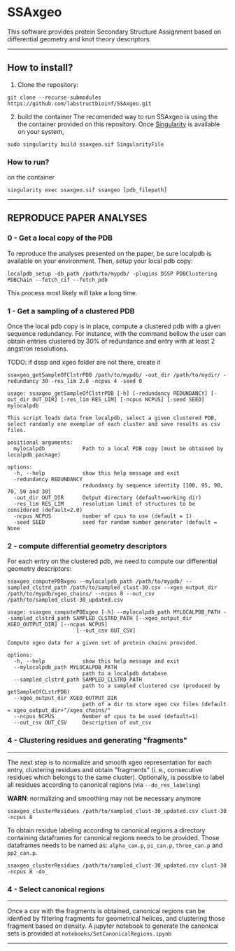 # SSAxgeo

This software provides protein Secondary Structure Assignment based on differential geometry and knot theory descriptors.

---

## How to install?

1. Clone the repository:
```{bash}
git clone --recurse-submodules https://github.com/labstructbioinf/SSAxgeo.git
```

2. build the container
The recomended way to run SSAxgeo is using the the container provided on this repository. Once [Singularity](https://docs.sylabs.io/guides/3.11/user-guide/) is available on your system,

```{bash}
sudo singularity build ssaxgeo.sif SingularityFile
```

### How to run?

on the container

```{bash}
singularity exec ssaxgeo.sif ssaxgeo [pdb_filepath]
```

----
## REPRODUCE PAPER ANALYSES


### 0 - Get a local copy of the PDB

To reproduce the analyses presented on the paper, be sure localpdb is available on your environment.
Then, setup your local pdb copy:

```{bash}
localpdb_setup -db_path /path/to/mypdb/ -plugins DSSP PDBClustering PDBChain --fetch_cif --fetch_pdb  
```
This process most likely will take a long time.

### 1 - Get a sampling of a clustered PDB

Once the local pdb copy is in place, compute a clustered pdb with a given sequence redundancy.
For instance, with the command bellow the user can obtain entries clustered by 30% of redundance and entry with at least 2 angstron resolutions.

TODO: if dssp and xgeo folder are not there, create it
```{bash}
ssaxgeo_getSampleOfClstrPDB /path/to/mypdb/ -out_dir /path/to/mydir/ -redundancy 30 -res_lim 2.0 -ncpus 4 -seed 0 
```

```
usage: ssaxgeo_getSampleOfClstrPDB [-h] [-redundancy REDUNDANCY] [-out_dir OUT_DIR] [-res_lim RES_LIM] [-ncpus NCPUS] [-seed SEED] mylocalpdb

This script loads data from localpdb, select a given clustered PDB, select randomly one exemplar of each cluster and save results as csv files.

positional arguments:
  mylocalpdb            Path to a local PDB copy (must be obtained by localpdb package)

options:
  -h, --help            show this help message and exit
  -redundancy REDUNDANCY
                        redundancy by sequence identity [100, 95, 90, 70, 50 and 30]
  -out_dir OUT_DIR      Output directory (default=working dir)
  -res_lim RES_LIM      resolution limit of structures to be considered (default=2.0)
  -ncpus NCPUS          number of cpus to use (default = 1)
  -seed SEED            seed for random number generator (default = None
```
### 2 - compute differential geometry descriptors

For each entry on the clustered pdb, we need to compute our differential geometry descriptors:

```{bash}
ssaxgeo_computePDBxgeo --mylocalpdb_path /path/to/mypdb/ --sampled_clstrd_path /path/to/sampled_clust-30.csv --xgeo_output_dir /path/to/mypdb/xgeo_chains/ --ncpus 8 --out_csv /path/to/sampled_clust-30_updated.csv
```

```
usage: ssaxgeo_computePDBxgeo [-h] --mylocalpdb_path MYLOCALPDB_PATH --sampled_clstrd_path SAMPLED_CLSTRD_PATH [--xgeo_output_dir XGEO_OUTPUT_DIR] [--ncpus NCPUS]
                      [--out_csv OUT_CSV]

Compute xgeo data for a given set of protein chains provided.

options:
  -h, --help            show this help message and exit
  --mylocalpdb_path MYLOCALPDB_PATH
                        path to a localpdb database
  --sampled_clstrd_path SAMPLED_CLSTRD_PATH
                        path to a sampled clustered csv (produced by getSampleOfCLstrPDB)
  --xgeo_output_dir XGEO_OUTPUT_DIR
                        path of a dir to store xgeo csv files (default = xgeo_output_dir+"/xgeo_chains/"
  --ncpus NCPUS         Number of cpus to be used (default=1)
  --out_csv OUT_CSV     Description of out_csv
```
### 4 - Clustering residues and generating "fragments" 
----

The next step is to normalize and smooth xgeo representation for each entry, clustering residues and obtain "fragments" (i. e., consecutive residues which belongs to the same cluster). Optionally, is possible to label all residues according to canonical regions (via `--do_res_labeling`)

**WARN**: normalizing and smoothing may not be necessary anymore

```
ssaxgeo_clusterResidues /path/to/sampled_clust-30_updated.csv clust-30 -ncpus 8
```

To obtain residue labeling according to canonical regions a directory containing dataframes for canonical regions needs to be provided. Those dataframes needs to be named as: `alpha_can.p`, `pi_can.p`, `three_can.p` and `pp2_can.p`.

```
ssaxgeo_clusterResidues /path/to/sampled_clust-30_updated.csv clust-30 -ncpus 8 -do_
```

### 4 - Select canonical regions
----
Once a csv with the fragments is obtained, canonical regions can be idenfied by filtering fragments for geometrical helices, and clustering those fragment based on density. A jupyter notebook to generate the canonical sets is provided at `notebooks/SetCanonicalRegions.ipynb`

----